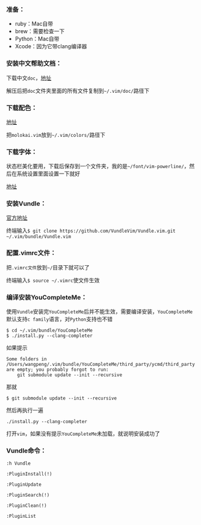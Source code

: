 ### 准备：

* ruby：Mac自带
* brew：需要检查一下
* Python：Mac自带
* Xcode：因为它带clang编译器

### 安装中文帮助文档：

下载中文`doc`，[地址](http://sourceforge.net/projects/vimcdoc/files/vimcdoc/)

解压后把`doc`文件夹里面的所有文件复制到`~/.vim/doc/`路径下

### 下载配色：

[地址](https://github.com/tomasr/molokai)

把`molokai.vim`放到`~/.vim/colors/`路径下

### 下载字体：

状态栏美化要用，下载后保存到一个文件夹，我的是`~/font/vim-powerline/`，然后在系统设置里面设置一下就好

[地址](https://github.com/iospp/FontForPowerline)

### 安装Vundle：

[官方地址](https://github.com/VundleVim/Vundle.vim)

终端输入`$ git clone https://github.com/VundleVim/Vundle.vim.git ~/.vim/bundle/Vundle.vim`

### 配置.vimrc文件：

把`.vimrc文件`放到`~/`目录下就可以了

终端输入`$ source ~/.vimrc`使文件生效

### 编译安装YouCompleteMe：

使用`Vundle`安装完`YouCompleteMe`后并不能生效，需要编译安装，`YouCompleteMe`默认支持`c family`语言，对`Python`支持也不错

```
$ cd ~/.vim/bundle/YouCompleteMe
$ ./install.py --clang-completer
```

如果提示

```
Some folders in /Users/wangpeng/.vim/bundle/YouCompleteMe/third_party/ycmd/third_party are empty; you probably forgot to run:
	git submodule update --init --recursive
```

那就

```
$ git submodule update --init --recursive
```

然后再执行一遍

```
./install.py --clang-completer
```

打开`vim`，如果没有提示`YouCompleteMe`未加载，就说明安装成功了

### Vundle命令：
```
:h Vundle

:PluginInstall(!)

:PluginUpdate

:PluginSearch(!)

:PluginClean(!)

:PluginList
```